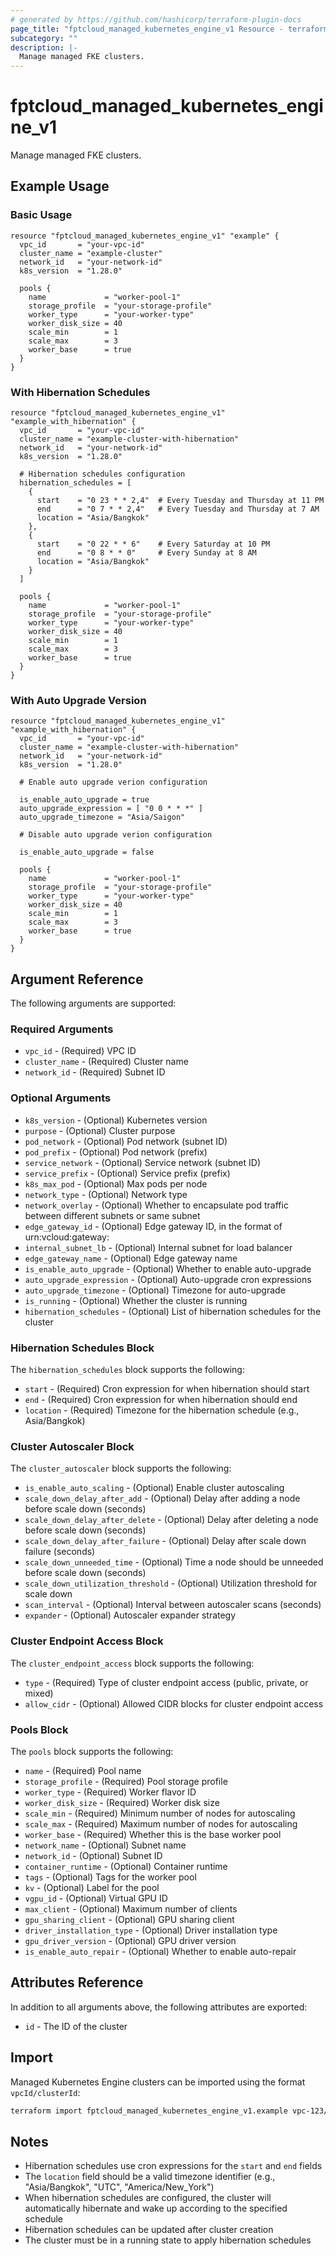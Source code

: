 ```yaml
---
# generated by https://github.com/hashicorp/terraform-plugin-docs
page_title: "fptcloud_managed_kubernetes_engine_v1 Resource - terraform-provider-fptcloud"
subcategory: ""
description: |-
  Manage managed FKE clusters.
---
```


# fptcloud_managed_kubernetes_engine_v1

Manage managed FKE clusters.

## Example Usage

### Basic Usage

```hcl
resource "fptcloud_managed_kubernetes_engine_v1" "example" {
  vpc_id       = "your-vpc-id"
  cluster_name = "example-cluster"
  network_id   = "your-network-id"
  k8s_version  = "1.28.0"

  pools {
    name             = "worker-pool-1"
    storage_profile  = "your-storage-profile"
    worker_type      = "your-worker-type"
    worker_disk_size = 40
    scale_min        = 1
    scale_max        = 3
    worker_base      = true
  }
}
```

### With Hibernation Schedules

```hcl
resource "fptcloud_managed_kubernetes_engine_v1" "example_with_hibernation" {
  vpc_id       = "your-vpc-id"
  cluster_name = "example-cluster-with-hibernation"
  network_id   = "your-network-id"
  k8s_version  = "1.28.0"

  # Hibernation schedules configuration
  hibernation_schedules = [
    {
      start    = "0 23 * * 2,4"  # Every Tuesday and Thursday at 11 PM
      end      = "0 7 * * 2,4"   # Every Tuesday and Thursday at 7 AM
      location = "Asia/Bangkok"
    },
    {
      start    = "0 22 * * 6"    # Every Saturday at 10 PM
      end      = "0 8 * * 0"     # Every Sunday at 8 AM
      location = "Asia/Bangkok"
    }
  ]

  pools {
    name             = "worker-pool-1"
    storage_profile  = "your-storage-profile"
    worker_type      = "your-worker-type"
    worker_disk_size = 40
    scale_min        = 1
    scale_max        = 3
    worker_base      = true
  }
}
```

### With Auto Upgrade Version

```hcl
resource "fptcloud_managed_kubernetes_engine_v1" "example_with_hibernation" {
  vpc_id       = "your-vpc-id"
  cluster_name = "example-cluster-with-hibernation"
  network_id   = "your-network-id"
  k8s_version  = "1.28.0"

  # Enable auto upgrade verion configuration

  is_enable_auto_upgrade = true
  auto_upgrade_expression = [ "0 0 * * *" ]
  auto_upgrade_timezone = "Asia/Saigon"

  # Disable auto upgrade verion configuration

  is_enable_auto_upgrade = false

  pools {
    name             = "worker-pool-1"
    storage_profile  = "your-storage-profile"
    worker_type      = "your-worker-type"
    worker_disk_size = 40
    scale_min        = 1
    scale_max        = 3
    worker_base      = true
  }
}
```

## Argument Reference

The following arguments are supported:

### Required Arguments

* `vpc_id` - (Required) VPC ID
* `cluster_name` - (Required) Cluster name
* `network_id` - (Required) Subnet ID

### Optional Arguments

* `k8s_version` - (Optional) Kubernetes version
* `purpose` - (Optional) Cluster purpose
* `pod_network` - (Optional) Pod network (subnet ID)
* `pod_prefix` - (Optional) Pod network (prefix)
* `service_network` - (Optional) Service network (subnet ID)
* `service_prefix` - (Optional) Service prefix (prefix)
* `k8s_max_pod` - (Optional) Max pods per node
* `network_type` - (Optional) Network type
* `network_overlay` - (Optional) Whether to encapsulate pod traffic between different subnets or same subnet
* `edge_gateway_id` - (Optional) Edge gateway ID, in the format of urn:vcloud:gateway:<uuid>
* `internal_subnet_lb` - (Optional) Internal subnet for load balancer
* `edge_gateway_name` - (Optional) Edge gateway name
* `is_enable_auto_upgrade` - (Optional) Whether to enable auto-upgrade
* `auto_upgrade_expression` - (Optional) Auto-upgrade cron expressions
* `auto_upgrade_timezone` - (Optional) Timezone for auto-upgrade
* `is_running` - (Optional) Whether the cluster is running
* `hibernation_schedules` - (Optional) List of hibernation schedules for the cluster

### Hibernation Schedules Block

The `hibernation_schedules` block supports the following:

* `start` - (Required) Cron expression for when hibernation should start
* `end` - (Required) Cron expression for when hibernation should end
* `location` - (Required) Timezone for the hibernation schedule (e.g., Asia/Bangkok)

### Cluster Autoscaler Block

The `cluster_autoscaler` block supports the following:

* `is_enable_auto_scaling` - (Optional) Enable cluster autoscaling
* `scale_down_delay_after_add` - (Optional) Delay after adding a node before scale down (seconds)
* `scale_down_delay_after_delete` - (Optional) Delay after deleting a node before scale down (seconds)
* `scale_down_delay_after_failure` - (Optional) Delay after scale down failure (seconds)
* `scale_down_unneeded_time` - (Optional) Time a node should be unneeded before scale down (seconds)
* `scale_down_utilization_threshold` - (Optional) Utilization threshold for scale down
* `scan_interval` - (Optional) Interval between autoscaler scans (seconds)
* `expander` - (Optional) Autoscaler expander strategy

### Cluster Endpoint Access Block

The `cluster_endpoint_access` block supports the following:

* `type` - (Required) Type of cluster endpoint access (public, private, or mixed)
* `allow_cidr` - (Optional) Allowed CIDR blocks for cluster endpoint access

### Pools Block

The `pools` block supports the following:

* `name` - (Required) Pool name
* `storage_profile` - (Required) Pool storage profile
* `worker_type` - (Required) Worker flavor ID
* `worker_disk_size` - (Required) Worker disk size
* `scale_min` - (Required) Minimum number of nodes for autoscaling
* `scale_max` - (Required) Maximum number of nodes for autoscaling
* `worker_base` - (Required) Whether this is the base worker pool
* `network_name` - (Optional) Subnet name
* `network_id` - (Optional) Subnet ID
* `container_runtime` - (Optional) Container runtime
* `tags` - (Optional) Tags for the worker pool
* `kv` - (Optional) Label for the pool
* `vgpu_id` - (Optional) Virtual GPU ID
* `max_client` - (Optional) Maximum number of clients
* `gpu_sharing_client` - (Optional) GPU sharing client
* `driver_installation_type` - (Optional) Driver installation type
* `gpu_driver_version` - (Optional) GPU driver version
* `is_enable_auto_repair` - (Optional) Whether to enable auto-repair

## Attributes Reference

In addition to all arguments above, the following attributes are exported:

* `id` - The ID of the cluster

## Import

Managed Kubernetes Engine clusters can be imported using the format `vpcId/clusterId`:

```bash
terraform import fptcloud_managed_kubernetes_engine_v1.example vpc-123/cluster-456
```

## Notes

- Hibernation schedules use cron expressions for the `start` and `end` fields
- The `location` field should be a valid timezone identifier (e.g., "Asia/Bangkok", "UTC", "America/New_York")
- When hibernation schedules are configured, the cluster will automatically hibernate and wake up according to the specified schedule
- Hibernation schedules can be updated after cluster creation
- The cluster must be in a running state to apply hibernation schedules
